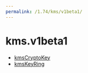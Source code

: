 ```yaml
---
permalink: /1.74/kms/v1beta1/
---
```


# kms.v1beta1



* [kmsCryptoKey](kmsCryptoKey.md)
* [kmsKeyRing](kmsKeyRing.md)